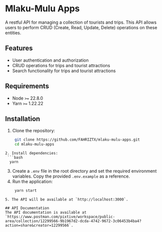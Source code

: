 # Mlaku-Mulu Apps
A restful API for managing a collection of tourists and trips.
This API allows users to perform CRUD (Create, Read, Update, Delete) operations on these entities.

## Features
- User authentication and authorization
- CRUD operations for trips and tourist attractions
- Search functionality for trips and tourist attractions

## Requirements
- Node `>=` 22.8.0
- Yarn `>=` 1.22.22

## Installation
1. Clone the repository:
   ```bash
    git clone https://github.com/FAHRIZTX/mlaku-mulu-apps.git
    cd mlaku-mulu-apps
  ```
2. Install dependencies:
   ```bash
    yarn
  ```
3. Create a `.env` file in the root directory and set the required environment variables. Copy the provided `.env.example` as a reference.
4. Run the application:
   ```bash
    yarn start
  ```
5. The API will be available at `http://localhost:3000`.

## API Documentation
The API documentation is available at `https://www.postman.com/pixtive/workspace/public-area/collection/12299566-9b1967d2-dcda-4742-9672-3c06453b4ba4?action=share&creator=12299566`.